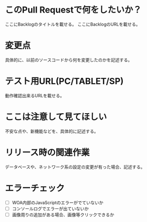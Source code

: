 # このPull Requestで何をしたいか？
ここにBacklogのタイトルを載せる。
ここにBacklogのURLを載せる。
# 変更点
具体的に、以前のソースコードから何を変更したのかを記述する。
# テスト用URL(PC/TABLET/SP)
動作確認出来るURLを載せる。
# ここは注意して見てほしい
不安な点や、新機能などを、具体的に記述する。
# リリース時の関連作業
データベースや、ネットワーク系の設定の変更が有った場合、記述する。

# エラーチェック
- [ ] WOA内部のJavaScriptのエラーがでていないか
- [ ] コンソールログでエラーが出ていないか
- [ ] 画像周りの追加がある場合、画像等クリックできるか
